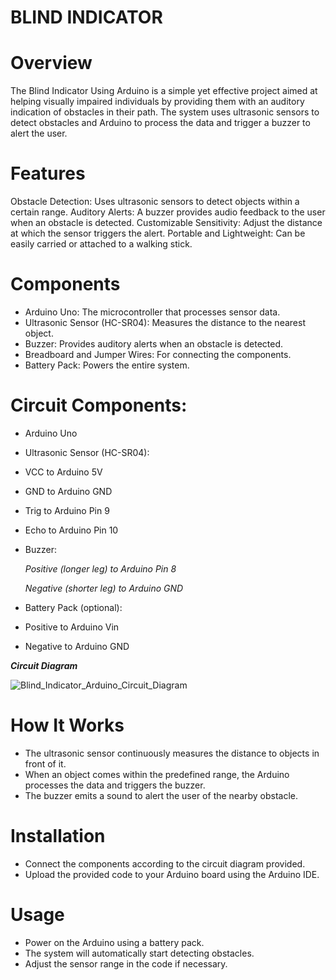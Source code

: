 # BLIND INDICATOR
# Overview

The Blind Indicator Using Arduino is a simple yet effective project aimed at helping visually impaired individuals by providing them with an auditory indication of obstacles in their path. The system uses ultrasonic sensors to detect obstacles and Arduino to process the data and trigger a buzzer to alert the user.

# Features

Obstacle Detection: Uses ultrasonic sensors to detect objects within a certain range.
Auditory Alerts: A buzzer provides audio feedback to the user when an obstacle is detected.
Customizable Sensitivity: Adjust the distance at which the sensor triggers the alert.
Portable and Lightweight: Can be easily carried or attached to a walking stick.

# Components

* Arduino Uno: 
The microcontroller that processes sensor data.
* Ultrasonic Sensor (HC-SR04):
Measures the distance to the nearest object.
* Buzzer:
Provides auditory alerts when an obstacle is detected.
* Breadboard and Jumper Wires:
For connecting the components.
* Battery Pack:
Powers the entire system.

# Circuit Components:

* Arduino Uno
* Ultrasonic Sensor (HC-SR04):
* VCC to Arduino 5V
* GND to Arduino GND
* Trig to Arduino Pin 9
* Echo to Arduino Pin 10
* Buzzer:
  
   *Positive (longer leg) to Arduino Pin 8*
  
   *Negative (shorter leg) to Arduino GND*
* Battery Pack (optional):
* Positive to Arduino Vin
* Negative to Arduino GND

***Circuit Diagram***

![Blind_Indicator_Arduino_Circuit_Diagram](https://github.com/user-attachments/assets/f6b15350-f383-4f83-9a42-06d959941f76)

# How It Works

* The ultrasonic sensor continuously measures the distance to objects in front of it.
* When an object comes within the predefined range, the Arduino processes the data and triggers the buzzer.
* The buzzer emits a sound to alert the user of the nearby obstacle.
  
# Installation

* Connect the components according to the circuit diagram provided.
* Upload the provided code to your Arduino board using the Arduino IDE.

# Usage

* Power on the Arduino using a battery pack.
* The system will automatically start detecting obstacles.
* Adjust the sensor range in the code if necessary.

